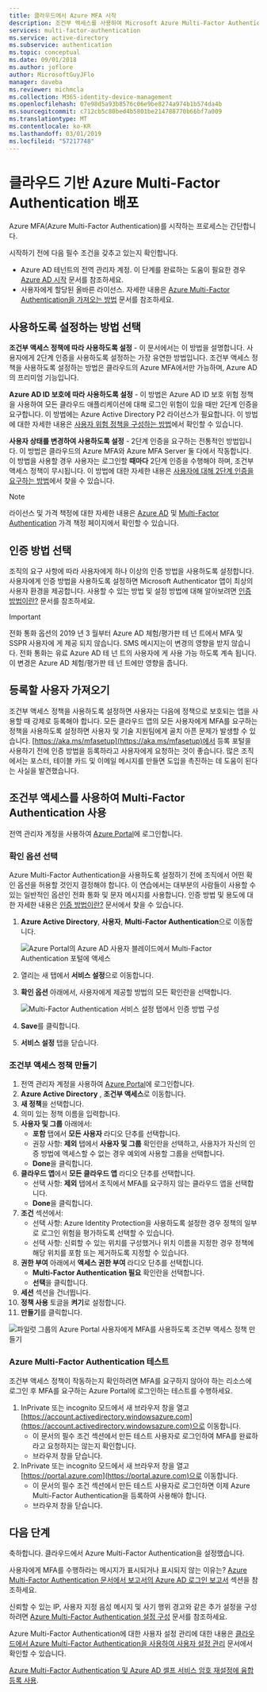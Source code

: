 ```yaml
---
title: 클라우드에서 Azure MFA 시작
description: 조건부 액세스를 사용하여 Microsoft Azure Multi-Factor Authentication 시작
services: multi-factor-authentication
ms.service: active-directory
ms.subservice: authentication
ms.topic: conceptual
ms.date: 09/01/2018
ms.author: joflore
author: MicrosoftGuyJFlo
manager: daveba
ms.reviewer: michmcla
ms.collection: M365-identity-device-management
ms.openlocfilehash: 07e98d5a93b8576c06e9be8274a974b1b574da4b
ms.sourcegitcommit: c712cb5c80bed4b5801be214788770b66bf7a009
ms.translationtype: MT
ms.contentlocale: ko-KR
ms.lasthandoff: 03/01/2019
ms.locfileid: "57217748"
---
```

# <a name="deploy-cloud-based-azure-multi-factor-authentication"></a>클라우드 기반 Azure Multi-Factor Authentication 배포

Azure MFA(Azure Multi-Factor Authentication)를 시작하는 프로세스는 간단합니다.

시작하기 전에 다음 필수 조건을 갖추고 있는지 확인합니다.

* Azure AD 테넌트의 전역 관리자 계정. 이 단계를 완료하는 도움이 필요한 경우 [Azure AD 시작](../get-started-azure-ad.md) 문서를 참조하세요.
* 사용자에게 할당된 올바른 라이선스. 자세한 내용은 [Azure Multi-Factor Authentication을 가져오는 방법](concept-mfa-licensing.md) 문서를 참조하세요.

## <a name="choose-how-to-enable"></a>사용하도록 설정하는 방법 선택

**조건부 액세스 정책에 따라 사용하도록 설정** - 이 문서에서는 이 방법을 설명합니다. 사용자에게 2단계 인증을 사용하도록 설정하는 가장 유연한 방법입니다. 조건부 액세스 정책을 사용하도록 설정하는 방법은 클라우드의 Azure MFA에서만 가능하며, Azure AD의 프리미엄 기능입니다.

**Azure AD ID 보호에 따라 사용하도록 설정** - 이 방법은 Azure AD ID 보호 위험 정책을 사용하여 모든 클라우드 애플리케이션에 대해 로그인 위험이 있을 때만 2단계 인증을 요구합니다. 이 방법에는 Azure Active Directory P2 라이선스가 필요합니다. 이 방법에 대한 자세한 내용은 [사용자 위험 정책을 구성하는 방법](../identity-protection/howto-user-risk-policy.md)에서 확인할 수 있습니다.

**사용자 상태를 변경하여 사용하도록 설정** - 2단계 인증을 요구하는 전통적인 방법입니다. 이 방법은 클라우드의 Azure MFA와 Azure MFA Server 둘 다에서 작동합니다. 이 방법을 사용할 경우 사용자는 로그인할 **때마다** 2단계 인증을 수행해야 하며, 조건부 액세스 정책이 무시됩니다. 이 방법에 대한 자세한 내용은 [사용자에 대해 2단계 인증을 요구하는 방법](howto-mfa-userstates.md)에서 찾을 수 있습니다.

> [!Note]
> 라이선스 및 가격 책정에 대한 자세한 내용은 [Azure AD](https://azure.microsoft.com/pricing/details/active-directory/
) 및 [Multi-Factor Authentication](https://azure.microsoft.com/pricing/details/multi-factor-authentication/) 가격 책정 페이지에서 확인할 수 있습니다.

## <a name="choose-authentication-methods"></a>인증 방법 선택

조직의 요구 사항에 따라 사용자에게 하나 이상의 인증 방법을 사용하도록 설정합니다. 사용자에게 인증 방법을 사용하도록 설정하면 Microsoft Authenticator 앱이 최상의 사용자 환경을 제공합니다. 사용할 수 있는 방법 및 설정 방법에 대해 알아보려면 [인증 방법이란?](concept-authentication-methods.md) 문서를 참조하세요.

> [!IMPORTANT]
> 전화 통화 옵션의 2019 년 3 월부터 Azure AD 체험/평가판 테 넌 트에서 MFA 및 SSPR 사용자에 게 제공 되지 않습니다. SMS 메시지는이 변경의 영향을 받지 않습니다. 전화 통화는 유료 Azure AD 테 넌 트의 사용자에 게 사용 가능 하도록 계속 됩니다. 이 변경은 Azure AD 체험/평가판 테 넌 트에만 영향을 줍니다.

## <a name="get-users-to-enroll"></a>등록할 사용자 가져오기

조건부 액세스 정책을 사용하도록 설정하면 사용자는 다음에 정책으로 보호되는 앱을 사용할 때 강제로 등록해야 합니다. 모든 클라우드 앱의 모든 사용자에게 MFA를 요구하는 정책을 사용하도록 설정하면 사용자 및 기술 지원팀에게 골치 아픈 문제가 발생할 수 있습니다. [https://aka.ms/mfasetup](https://aka.ms/mfasetup)에서 등록 포털을 사용하기 전에 인증 방법을 등록하라고 사용자에게 요청하는 것이 좋습니다. 많은 조직에서는 포스터, 테이블 카드 및 이메일 메시지를 만들면 도입을 촉진하는 데 도움이 된다는 사실을 발견했습니다.

## <a name="enable-multi-factor-authentication-with-conditional-access"></a>조건부 액세스를 사용하여 Multi-Factor Authentication 사용

전역 관리자 계정을 사용하여 [Azure Portal](https://portal.azure.com)에 로그인합니다.

### <a name="choose-verification-options"></a>확인 옵션 선택

Azure Multi-Factor Authentication을 사용하도록 설정하기 전에 조직에서 어떤 확인 옵션을 허용할 것인지 결정해야 합니다. 이 연습에서는 대부분의 사람들이 사용할 수 있는 일반적인 옵션인 전화 통화 및 문자 메시지를 사용합니다. 인증 방법 및 용도에 대한 자세한 내용은 [인증 방법이란?](concept-authentication-methods.md) 문서에서 찾을 수 있습니다.

1. **Azure Active Directory**, **사용자**, **Multi-Factor Authentication**으로 이동합니다.

   ![Azure Portal의 Azure AD 사용자 블레이드에서 Multi-Factor Authentication 포털에 액세스](media/howto-mfa-getstarted/users-mfa.png)

1. 열리는 새 탭에서 **서비스 설정**으로 이동합니다.
1. **확인 옵션** 아래에서, 사용자에게 제공할 방법의 모든 확인란을 선택합니다.

   ![Multi-Factor Authentication 서비스 설정 탭에서 인증 방법 구성](media/howto-mfa-getstarted/mfa-servicesettings-verificationoptions.png)

4. **Save**를 클릭합니다.
5. **서비스 설정** 탭을 닫습니다.

### <a name="create-conditional-access-policy"></a>조건부 액세스 정책 만들기

1. 전역 관리자 계정을 사용하여 [Azure Portal](https://portal.azure.com)에 로그인합니다.
1. **Azure Active Directory** , **조건부 액세스**로 이동합니다.
1. **새 정책**을 선택합니다.
1. 의미 있는 정책 이름을 입력합니다.
1. **사용자 및 그룹** 아래에서:
   * **포함** 탭에서 **모든 사용자** 라디오 단추를 선택합니다.
   * 권장 사항: **제외** 탭에서 **사용자 및 그룹** 확인란을 선택하고, 사용자가 자신의 인증 방법에 액세스할 수 없는 경우 예외에 사용할 그룹을 선택합니다.
   * **Done**을 클릭합니다.
1. **클라우드 앱**에서 **모든 클라우드 앱** 라디오 단추를 선택합니다.
   * 선택 사항: **제외** 탭에서 조직에서 MFA를 요구하지 않는 클라우드 앱을 선택합니다.
   * **Done**을 클릭합니다.
1. **조건** 섹션에서:
   * 선택 사항: Azure Identity Protection을 사용하도록 설정한 경우 정책의 일부로 로그인 위험을 평가하도록 선택할 수 있습니다.
   * 선택 사항: 신뢰할 수 있는 위치를 구성했거나 위치 이름을 지정한 경우 정책에 해당 위치를 포함 또는 제거하도록 지정할 수 있습니다.
1. **권한 부여** 아래에서 **액세스 권한 부여** 라디오 단추를 선택합니다.
    * **Multi-Factor Authentication 필요** 확인란을 선택합니다.
    * **선택**을 클릭합니다.
1. **세션** 섹션을 건너뜁니다.
1. **정책 사용** 토글을 **켜기**로 설정합니다.
1. **만들기**를 클릭합니다.

![파일럿 그룹의 Azure Portal 사용자에게 MFA를 사용하도록 조건부 액세스 정책 만들기](media/howto-mfa-getstarted/conditionalaccess-newpolicy.png)

### <a name="test-azure-multi-factor-authentication"></a>Azure Multi-Factor Authentication 테스트

조건부 액세스 정책이 작동하는지 확인하려면 MFA를 요구하지 않아야 하는 리소스에 로그인 후 MFA를 요구하는 Azure Portal에 로그인하는 테스트를 수행하세요.

1. InPrivate 또는 incognito 모드에서 새 브라우저 창을 열고 [https://account.activedirectory.windowsazure.com](https://account.activedirectory.windowsazure.com)으로 이동합니다.
   * 이 문서의 필수 조건 섹션에서 만든 테스트 사용자로 로그인하여 MFA를 완료하라고 요청하지는 않는지 확인합니다.
   * 브라우저 창을 닫습니다.
2. InPrivate 또는 incognito 모드에서 새 브라우저 창을 열고 [https://portal.azure.com](https://portal.azure.com)으로 이동합니다.
   * 이 문서의 필수 조건 섹션에서 만든 테스트 사용자로 로그인하면 이제 Azure Multi-Factor Authentication을 등록하여 사용해야 합니다.
   * 브라우저 창을 닫습니다.

## <a name="next-steps"></a>다음 단계

축하합니다. 클라우드에서 Azure Multi-Factor Authentication을 설정했습니다.

사용자에게 MFA를 수행하라는 메시지가 표시되거나 표시되지 않는 이유는? [Azure Multi-Factor Authentication 문서에서 보고서의 Azure AD 로그인 보고서](howto-mfa-reporting.md#azure-ad-sign-ins-report) 섹션을 참조하세요.

신뢰할 수 있는 IP, 사용자 지정 음성 메시지 및 사기 행위 경고와 같은 추가 설정을 구성하려면 [Azure Multi-Factor Authentication 설정 구성](howto-mfa-mfasettings.md) 문서를 참조하세요.

Azure Multi-Factor Authentication에 대한 사용자 설정 관리에 대한 내용은 [클라우드에서 Azure Multi-Factor Authentication을 사용하여 사용자 설정 관리](howto-mfa-userdevicesettings.md) 문서에서 확인할 수 있습니다.

[Azure Multi-Factor Authentication 및 Azure AD 셀프 서비스 암호 재설정에 융합 등록 사용](concept-registration-mfa-sspr-converged.md).
